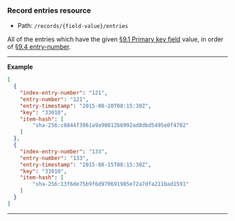 ### Record entries resource

* Path: `/records/{field-value}/entries`

All of the entries which have the given <a href="#primary-key-field">§9.1
Primary key field</a> value, in order of <a href="#entry-number-field">§9.4
entry-number</a>.

---

**Example**

```json
[
  {
    "index-entry-number": "121",
    "entry-number": "121",
    "entry-timestamp": "2015-08-20T08:15:30Z",
    "key": "33010",
    "item-hash": [
        "sha-256:c8844f3961a9a90812b8992ad8dbd5495e0f4782"
    ]
  },
  {
    "index-entry-number": "133",
    "entry-number": "133",
    "entry-timestamp": "2015-08-15T08:15:30Z",
    "key": "33010",
    "item-hash": [
        "sha-256:13f6de75b9f6d970691985e72a7dfa211bad1591"
    ]
  }
]
```

---



